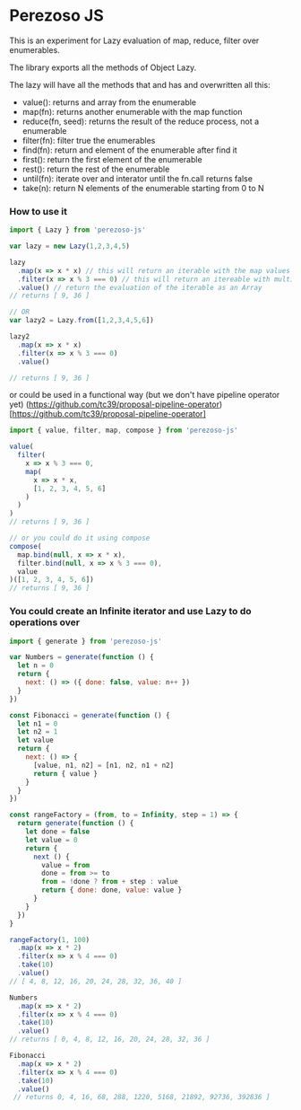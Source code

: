 Perezoso JS
==========================================

This is an experiment for Lazy evaluation of map, reduce, filter over enumerables.

The library exports all the methods of Object Lazy.

The lazy will have all the methods that and has and overwritten all this:

- value(): returns and array from the enumerable
- map(fn): returns another enumerable with the map function
- reduce(fn, seed): returns the result of the reduce process, not a enumerable
- filter(fn): filter true the enumerables
- find(fn): return and element of the enumerable after find it
- first(): return the first element of the enumerable
- rest(): return the rest of the enumerable
- until(fn): iterate over and interator until the fn.call returns false
- take(n): return N elements of the enumerable starting from 0 to N

### How to use it

```js
import { Lazy } from 'perezoso-js'

var lazy = new Lazy(1,2,3,4,5)

lazy
  .map(x => x * x) // this will return an iterable with the map values
  .filter(x => x % 3 === 0) // this will return an itereable with multiples of 3
  .value() // return the evaluation of the iterable as an Array
// returns [ 9, 36 ]

// OR
var lazy2 = Lazy.from([1,2,3,4,5,6])

lazy2
  .map(x => x * x)
  .filter(x => x % 3 === 0)
  .value()

// returns [ 9, 36 ]
```

or could be used in a functional way (but we don't have pipeline operator yet) 
(https://github.com/tc39/proposal-pipeline-operator)[https://github.com/tc39/proposal-pipeline-operator]

```js
import { value, filter, map, compose } from 'perezoso-js'

value(
  filter(
    x => x % 3 === 0, 
    map(
      x => x * x,
      [1, 2, 3, 4, 5, 6]
    )
  )
)
// returns [ 9, 36 ]

// or you could do it using compose
compose(
  map.bind(null, x => x * x),
  filter.bind(null, x => x % 3 === 0),
  value
)([1, 2, 3, 4, 5, 6])
// returns [ 9, 36 ]
```

### You could create an Infinite iterator and use Lazy to do operations over

```js
import { generate } from 'perezoso-js'

var Numbers = generate(function () {
  let n = 0
  return {
    next: () => ({ done: false, value: n++ })
  }
})

const Fibonacci = generate(function () {
  let n1 = 0
  let n2 = 1
  let value
  return {
    next: () => {
      [value, n1, n2] = [n1, n2, n1 + n2]
      return { value }
    }
  }
})

const rangeFactory = (from, to = Infinity, step = 1) => {
  return generate(function () {
    let done = false
    let value = 0
    return {
      next () {
        value = from
        done = from >= to
        from = !done ? from + step : value
        return { done: done, value: value }
      }
    }
  })
}

rangeFactory(1, 100)
  .map(x => x * 2)
  .filter(x => x % 4 === 0)
  .take(10)
  .value()
// [ 4, 8, 12, 16, 20, 24, 28, 32, 36, 40 ]

Numbers
  .map(x => x * 2)
  .filter(x => x % 4 === 0)
  .take(10)
  .value()
// returns [ 0, 4, 8, 12, 16, 20, 24, 28, 32, 36 ]

Fibonacci
  .map(x => x * 2)
  .filter(x => x % 4 === 0)
  .take(10)
  .value()
 // returns 0, 4, 16, 68, 288, 1220, 5168, 21892, 92736, 392836 ]

```